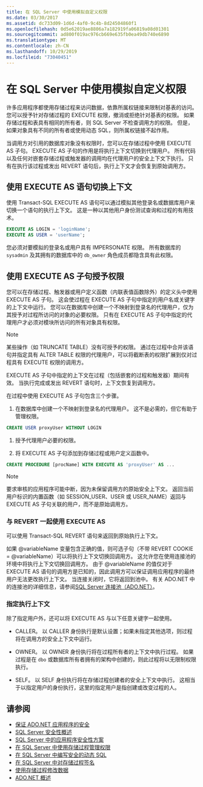 ```yaml
---
title: 在 SQL Server 中使用模拟自定义权限
ms.date: 03/30/2017
ms.assetid: dc733d09-1d6d-4af0-9c4b-8d24504860f1
ms.openlocfilehash: 0d5e62019ae8806a7a182919fa06819a08d01301
ms.sourcegitcommit: ad800f019ac976cb669e635fb0ea49db740e6890
ms.translationtype: MT
ms.contentlocale: zh-CN
ms.lasthandoff: 10/29/2019
ms.locfileid: "73040451"
---
```

# <a name="customizing-permissions-with-impersonation-in-sql-server"></a>在 SQL Server 中使用模拟自定义权限
许多应用程序都使用存储过程来访问数据，依靠所属权链接来限制对基表的访问。 您可以授予针对存储过程的 EXECUTE 权限，撤消或拒绝针对基表的权限。 如果存储过程和表具有相同的所有者，则 SQL Server 不检查调用方的权限。 但是，如果对象具有不同的所有者或使用动态 SQL，则所属权链接不起作用。  
  
 当调用方对引用的数据库对象没有权限时，您可以在存储过程中使用 EXECUTE AS 子句。 EXECUTE AS 子句的作用是将执行上下文切换到代理用户。 所有代码以及任何对嵌套存储过程或触发器的调用均在代理用户的安全上下文下执行。 只有在执行该过程或发出 REVERT 语句后，执行上下文才会恢复到原始调用方。  
  
## <a name="context-switching-with-the-execute-as-statement"></a>使用 EXECUTE AS 语句切换上下文  
 使用 Transact-SQL EXECUTE AS 语句可以通过模拟其他登录名或数据库用户来切换一个语句的执行上下文。 这是一种以其他用户身份测试查询和过程的有用技术。  
  
```sql  
EXECUTE AS LOGIN = 'loginName';  
EXECUTE AS USER = 'userName';  
```  
  
 您必须对要模拟的登录名或用户具有 IMPERSONATE 权限。 所有数据库的 `sysadmin` 及其拥有的数据库中的 `db_owner` 角色成员都隐含具有此权限。  
  
## <a name="granting-permissions-with-the-execute-as-clause"></a>使用 EXECUTE AS 子句授予权限  
 您可以在存储过程、触发器或用户定义函数（内联表值函数除外）的定义头中使用 EXECUTE AS 子句。 这会使过程在 EXECUTE AS 子句中指定的用户名或关键字的上下文中运行。 您可以在数据库中创建一个不映射到登录名的代理用户，仅为其授予对过程所访问的对象的必要权限。 只有在 EXECUTE AS 子句中指定的代理用户才必须对模块所访问的所有对象具有权限。  
  
> [!NOTE]
> 某些操作（如 TRUNCATE TABLE）没有可授予的权限。 通过在过程中合并该语句并指定具有 ALTER TABLE 权限的代理用户，可以将截断表的权限扩展到仅对过程具有 EXECUTE 权限的调用方。  
  
 EXECUTE AS 子句中指定的上下文在过程（包括嵌套的过程和触发器）期间有效。 当执行完成或发出 REVERT 语句时，上下文恢复到调用方。  
  
 在过程中使用 EXECUTE AS 子句包含三个步骤。  
  
1. 在数据库中创建一个不映射到登录名的代理用户。 这不是必需的，但它有助于管理权限。  
  
```sql
CREATE USER proxyUser WITHOUT LOGIN  
```  
  
1. 授予代理用户必要的权限。  
  
2. 将 EXECUTE AS 子句添加到存储过程或用户定义函数中。  
  
```sql
CREATE PROCEDURE [procName] WITH EXECUTE AS 'proxyUser' AS ...  
```  
  
> [!NOTE]
> 要求审核的应用程序可能中断，因为未保留调用方的原始安全上下文。 返回当前用户标识的内置函数（如 SESSION_USER、USER 或 USER_NAME）返回与 EXECUTE AS 子句关联的用户，而不是原始调用方。  
  
### <a name="using-execute-as-with-revert"></a>与 REVERT 一起使用 EXECUTE AS  
 可以使用 Transact-SQL REVERT 语句来返回到原始执行上下文。  
  
 如果 @variableName 变量包含正确的值，则可选子句（不带 REVERT COOKIE = @variableName）可以将执行上下文切换回调用方。 这允许您在使用连接池的环境中将执行上下文切换回调用方。 由于 @variableName 的值仅对于 EXECUTE AS 语句的调用方是已知的，因此调用方可以保证调用应用程序的最终用户无法更改执行上下文。 当连接关闭时，它将返回到池中。 有关 ADO.NET 中的连接池的详细信息，请参阅[SQL Server 连接池（ADO.NET）](../sql-server-connection-pooling.md)。  
  
### <a name="specifying-the-execution-context"></a>指定执行上下文  
 除了指定用户外，还可以将 EXECUTE AS 与以下任意关键字一起使用。  
  
- CALLER。 以 CALLER 身份执行是默认设置；如果未指定其他选项，则过程将在调用方的安全上下文中运行。  
  
- OWNER。 以 OWNER 身份执行将在过程所有者的上下文中执行过程。 如果过程是在 `dbo` 或数据库所有者拥有的架构中创建的，则此过程将以无限制权限执行。  
  
- SELF。 以 SELF 身份执行将在存储过程创建者的安全上下文中执行。 这相当于以指定用户的身份执行，这里的指定用户是指创建或改变过程的人。  
  
## <a name="see-also"></a>请参阅

- [保证 ADO.NET 应用程序的安全](../securing-ado-net-applications.md)
- [SQL Server 安全性概述](overview-of-sql-server-security.md)
- [SQL Server 中的应用程序安全性方案](application-security-scenarios-in-sql-server.md)
- [在 SQL Server 中使用存储过程管理权限](managing-permissions-with-stored-procedures-in-sql-server.md)
- [在 SQL Server 中编写安全的动态 SQL](writing-secure-dynamic-sql-in-sql-server.md)
- [在 SQL Server 中对存储过程签名](signing-stored-procedures-in-sql-server.md)
- [使用存储过程修改数据](../modifying-data-with-stored-procedures.md)
- [ADO.NET 概述](../ado-net-overview.md)
